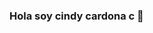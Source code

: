 ### Hola soy cindy cardona c 👋

<!--
**Cindy199028/Cindy199028** is a ✨ _special_ ✨ repository because its `README.md` (this file) appears on your GitHub profile.

Here are some ideas to get you started:

- 🔭 I’m currently working on ...
- 🌱 I’m currently learning-, programacion full stack ack ende, front end
- 👯 I’m looking to collaborate on, pryecto integrador del curso
- 🤔 I’m looking for help with ...
- 💬 Ask me about ...
- 📫 How to reach me: ...
- 😄 Pronouns: ...
- ⚡ Fun fact: ...
-->
